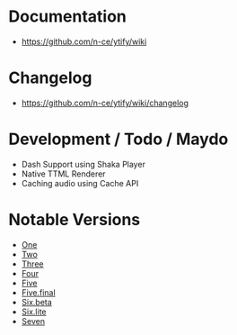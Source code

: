# Documentation
- https://github.com/n-ce/ytify/wiki

# Changelog
- https://github.com/n-ce/ytify/wiki/changelog

# Development / Todo / Maydo
- Dash Support using Shaka Player
- Native TTML Renderer
- Caching audio using Cache API

# Notable Versions
- [One](https://deploy-preview-8--ytify.netlify.app/)
- [Two](https://deploy-preview-20--ytify.netlify.app/)
- [Three](https://deploy-preview-32--ytify.netlify.app/)
- [Four](https://deploy-preview-51--ytify.netlify.app/)
- [Five](https://deploy-preview-60--ytify.netlify.app/)
- [Five.final](https://deploy-preview-118--ytify.netlify.app/)
- [Six.beta](https://deploy-preview-124--ytify.netlify.app/)
- [Six.lite](https://lite--ytify.netlify.app)
- [Seven](https://deploy-preview-187--ytify.netlify.app)
